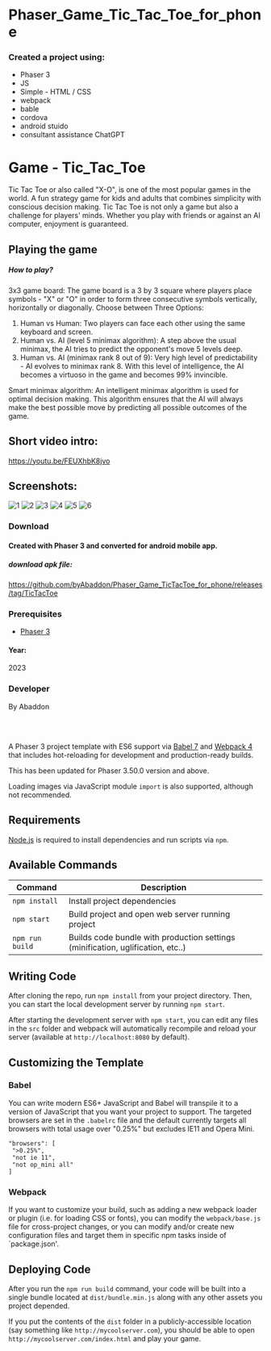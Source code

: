 # Phaser_Game_Tic_Tac_Toe_for_phone

### Created a project using:
+ Phaser 3
+ JS
+ Simple - HTML / CSS
+ webpack
+ bable
+ cordova
+ android stuido
+ consultant assistance ChatGPT

# Game - Tic_Tac_Toe
Tic Tac Toe or also called "X-O", is one of the most popular games in the world. A fun strategy game for kids and adults that combines simplicity with conscious decision making.
Tic Tac Toe is not only a game but also a challenge for players' minds. Whether you play with friends or against an AI computer, enjoyment is guaranteed.

## Playing the game
##### How to play? </br>
3x3 game board:
The game board is a 3 by 3 square where players place symbols - "X" or "O" in order to form three consecutive symbols vertically, horizontally or diagonally.
Choose between Three Options:
1. Human vs Human: Two players can face each other using the same keyboard and screen.
2. Human vs. AI (level 5 minimax algorithm): A step above the usual minimax, the AI tries to predict the opponent's move 5 levels deep.
3. Human vs. AI (minimax rank 8 out of 9): Very high level of predictability - AI evolves to minimax rank 8. With this level of intelligence, the AI becomes a virtuoso in the game and becomes 99% invincible.

Smart minimax algorithm:
An intelligent minimax algorithm is used for optimal decision making. This algorithm ensures that the AI will always make the best possible move by predicting all possible outcomes of the game.

## Short video intro:
https://youtu.be/FEUXhbK8jvo

## Screenshots:
![1](https://github.com/byAbaddon/Phaser_Game_Tic_Tac_Toe/assets/51271834/060dc5c9-032a-4238-a035-51ae0090ee1f)
![2](https://github.com/byAbaddon/Phaser_Game_Tic_Tac_Toe/assets/51271834/f5165fc3-848f-4477-8524-56df1d49d036)
![3](https://github.com/byAbaddon/Phaser_Game_Tic_Tac_Toe/assets/51271834/e9b66b83-fca6-49c8-897a-8fc34c192529)
![4](https://github.com/byAbaddon/Phaser_Game_Tic_Tac_Toe/assets/51271834/bad8bbba-a09d-44cd-aec3-e45b51ebb3ac)
![5](https://github.com/byAbaddon/Phaser_Game_Tic_Tac_Toe/assets/51271834/6498e889-3017-4a2f-a60a-26befeb96e6d)
![6](https://github.com/byAbaddon/Phaser_Game_Tic_Tac_Toe/assets/51271834/89e61bb6-dc8f-4234-af25-df40ec6b43d3)




### Download
#### Created with Phaser 3 and converted for android mobile app.
##### download apk file:
https://github.com/byAbaddon/Phaser_Game_TicTacToe_for_phone/releases/tag/TicTacToe


### Prerequisites
- [Phaser 3](https://phaser.io)
#### Year:
2023

### Developer
By Abaddon

<br>
<br>

A Phaser 3 project template with ES6 support via [Babel 7](https://babeljs.io/) and [Webpack 4](https://webpack.js.org/) that includes hot-reloading for development and production-ready builds.

This has been updated for Phaser 3.50.0 version and above.

Loading images via JavaScript module `import` is also supported, although not recommended.

## Requirements

[Node.js](https://nodejs.org) is required to install dependencies and run scripts via `npm`.

## Available Commands

| Command | Description |
|---------|-------------|
| `npm install` | Install project dependencies |
| `npm start` | Build project and open web server running project |
| `npm run build` | Builds code bundle with production settings (minification, uglification, etc..) |

## Writing Code

After cloning the repo, run `npm install` from your project directory. Then, you can start the local development server by running `npm start`.

After starting the development server with `npm start`, you can edit any files in the `src` folder and webpack will automatically recompile and reload your server (available at `http://localhost:8080` by default).

## Customizing the Template

### Babel

You can write modern ES6+ JavaScript and Babel will transpile it to a version of JavaScript that you want your project to support. The targeted browsers are set in the `.babelrc` file and the default currently targets all browsers with total usage over "0.25%" but excludes IE11 and Opera Mini.

 ```
"browsers": [
  ">0.25%",
  "not ie 11",
  "not op_mini all"
]
 ```

### Webpack

If you want to customize your build, such as adding a new webpack loader or plugin (i.e. for loading CSS or fonts), you can modify the `webpack/base.js` file for cross-project changes, or you can modify and/or create new configuration files and target them in specific npm tasks inside of `package.json'.

## Deploying Code

After you run the `npm run build` command, your code will be built into a single bundle located at `dist/bundle.min.js` along with any other assets you project depended. 

If you put the contents of the `dist` folder in a publicly-accessible location (say something like `http://mycoolserver.com`), you should be able to open `http://mycoolserver.com/index.html` and play your game.
